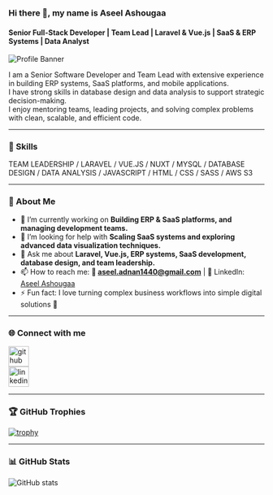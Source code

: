 ### Hi there 👋, my name is Aseel Ashougaa  
#### Senior Full-Stack Developer | Team Lead | Laravel & Vue.js | SaaS & ERP Systems | Data Analyst  

![Profile Banner](https://avatars.githubusercontent.com/u/161780837?s=400&u=000eb3449a3702add2062fe2f0a5460432cdd4a7&v=4)  

I am a Senior Software Developer and Team Lead with extensive experience in building ERP systems, SaaS platforms, and mobile applications.  
I have strong skills in database design and data analysis to support strategic decision-making.  
I enjoy mentoring teams, leading projects, and solving complex problems with clean, scalable, and efficient code.  

---

### 🔧 Skills  
TEAM LEADERSHIP / LARAVEL / VUE.JS / NUXT / MYSQL / DATABASE DESIGN / DATA ANALYSIS / JAVASCRIPT / HTML / CSS / SASS / AWS S3  

---

### 🚀 About Me
- 🔭 I’m currently working on **Building ERP & SaaS platforms, and managing development teams.**  
- 🤔 I’m looking for help with **Scaling SaaS systems and exploring advanced data visualization techniques.**  
- 💬 Ask me about **Laravel, Vue.js, ERP systems, SaaS development, database design, and team leadership.**  
- 📫 How to reach me: **📧 aseel.adnan1440@gmail.com** | 💼 LinkedIn: [Aseel Ashougaa](https://www.linkedin.com/in/aseel-ashogaa/)  
- ⚡ Fun fact: I love turning complex business workflows into simple digital solutions 🚀  

---

### 🌐 Connect with me
[<img src='https://cdn.jsdelivr.net/npm/simple-icons@3.0.1/icons/github.svg' alt='github' height='40'>](https://github.com/aseelar)  
[<img src='https://cdn.jsdelivr.net/npm/simple-icons@3.0.1/icons/linkedin.svg' alt='linkedin' height='40'>](https://www.linkedin.com/in/aseel-ashogaa/)  

---

### 🏆 GitHub Trophies
[![trophy](https://github-profile-trophy.vercel.app/?username=aseelar&theme=onedark)](https://github.com/ryo-ma/github-profile-trophy)  

---

### 📊 GitHub Stats
![GitHub stats](https://github-readme-stats.vercel.app/api?username=aseelar&show_icons=true&theme=radical)
